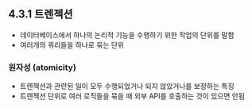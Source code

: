 ## 4.3.1 트렌젝션
- 데이터베이스에서 하나의 논리적 기능을  수행하기 위한 작업의 단위를 말함
- 여러개의 쿼리들을 하나로 묶는 단위

### 원자성 (atomicity)
- 트렌젝션과 관련된 일이 모두 수행되었거나 되지 않았거나를 보장하는 특징
- 트렌젝션 단위로 여러 로직들을 묶을 때 외부 API를 호출하는 것이 있으면 안됨